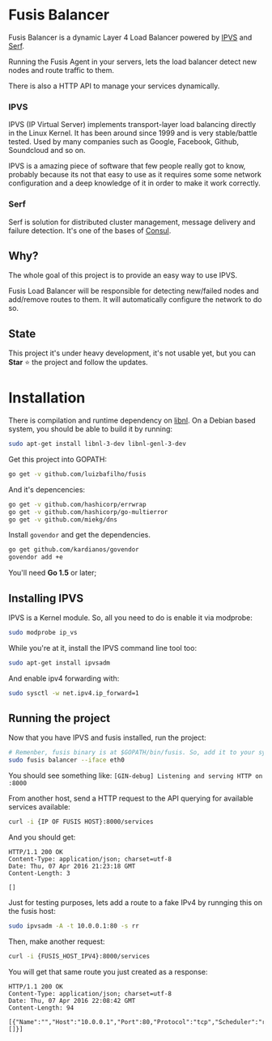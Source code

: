 Fusis Balancer
======

Fusis Balancer is a dynamic Layer 4 Load Balancer powered by [IPVS](http://www.linuxvirtualserver.org/) and [Serf](https://www.serfdom.io/).

Running the Fusis Agent in your servers, lets the load balancer detect new nodes and route traffic to them.

There is also a HTTP API to manage your services dynamically.

### IPVS
IPVS (IP Virtual Server) implements transport-layer load balancing directly in the Linux Kernel. It has been around since 1999 and is very stable/battle tested. Used by many companies such as Google, Facebook, Github, Soundcloud and so on.

IPVS is a amazing piece of software that few people really got to know, probably because its not that easy to use as it requires some some network configuration and a deep knowledge of it in order to make it work correctly.

### Serf
Serf is solution for distributed cluster management, message delivery and failure detection. It's one of the bases of [Consul](https://www.consul.io/).

## Why?
The whole goal of this project is to provide an easy way to use IPVS.

Fusis Load Balancer will be responsible for detecting new/failed nodes and add/remove routes to them. It will automatically configure the network to do so.

## State
This project it's under heavy development, it's not usable yet, but you can **Star** :star: the project and follow the updates.

# Installation

There is compilation and runtime dependency on [libnl](https://www.infradead.org/~tgr/libnl/).
On a Debian based system, you should be able to build it by running:

``` bash
sudo apt-get install libnl-3-dev libnl-genl-3-dev
```

Get this project into GOPATH:

``` bash
go get -v github.com/luizbafilho/fusis
```

And it's depencencies:

``` bash
go get -v github.com/hashicorp/errwrap
go get -v github.com/hashicorp/go-multierror
go get -v github.com/miekg/dns
```

Install `govendor` and get the dependencies.

``` bash
go get github.com/kardianos/govendor
govendor add +e
```

You'll need **Go 1.5** or later;

## Installing IPVS

IPVS is a Kernel module. So, all you need to do is enable it via modprobe:
``` bash
sudo modprobe ip_vs
```

While you're at it, install the IPVS command line tool too:
``` bash
sudo apt-get install ipvsadm
```

And enable ipv4 forwarding with:
``` bash
sudo sysctl -w net.ipv4.ip_forward=1
```

## Running the project

Now that you have IPVS and fusis installed, run the project:

``` bash
# Remenber, fusis binary is at $GOPATH/bin/fusis. So, add it to your system PATH
sudo fusis balancer --iface eth0
```
You should see something like:
`[GIN-debug] Listening and serving HTTP on :8000`

From another host, send a HTTP request to the API querying for available services available:
``` bash
curl -i {IP OF FUSIS HOST}:8000/services
```
And you should get:
```
HTTP/1.1 200 OK
Content-Type: application/json; charset=utf-8
Date: Thu, 07 Apr 2016 21:23:18 GMT
Content-Length: 3

[]
```

Just for testing purposes, lets add a route to a fake IPv4 by runnging this on the fusis host:

``` bash
sudo ipvsadm -A -t 10.0.0.1:80 -s rr
```

Then, make another request:

``` bash
curl -i {FUSIS_HOST_IPV4}:8000/services
```

You will get that same route you just created as a response:
```
HTTP/1.1 200 OK
Content-Type: application/json; charset=utf-8
Date: Thu, 07 Apr 2016 22:08:42 GMT
Content-Length: 94

[{"Name":"","Host":"10.0.0.1","Port":80,"Protocol":"tcp","Scheduler":"rr","Destinations":[]}]
```
